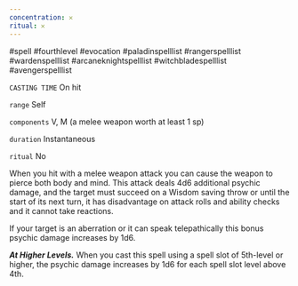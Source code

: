 ```yaml
---
concentration: 𐄂
ritual: 𐄂
---
```

#spell #fourthlevel #evocation #paladinspelllist #rangerspelllist #wardenspelllist #arcaneknightspelllist #witchbladespelllist #avengerspelllist

`CASTING TIME`
On hit

`range`
Self

`components`
V, M (a melee weapon worth at least 1 sp)

`duration`
Instantaneous

`ritual`
No

When you hit with a melee weapon attack you can cause the weapon to pierce both body and mind. This attack deals 4d6 additional psychic damage, and the target must succeed on a Wisdom saving throw or until the start of its next turn, it has disadvantage on attack rolls and ability checks and it cannot take reactions.

If your target is an aberration or it can speak telepathically this bonus psychic damage increases by 1d6.

_**At Higher Levels.**_ When you cast this spell using a spell slot of 5th-level or higher, the psychic damage increases by 1d6 for each spell slot level above 4th.